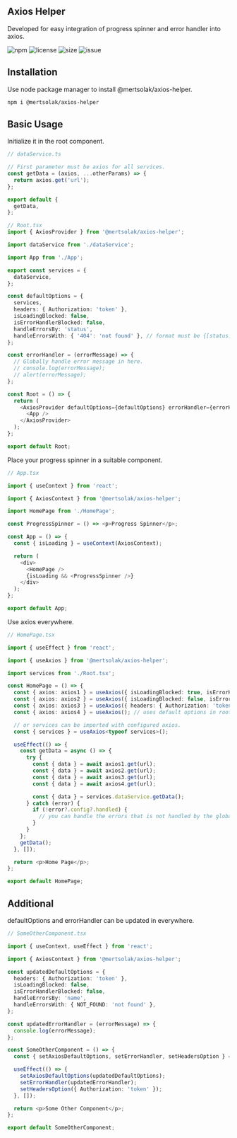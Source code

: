 ## Axios Helper

Developed for easy integration of progress spinner and error handler into axios.

![npm](https://img.shields.io/npm/v/@mertsolak/axios-helper)
![license](https://img.shields.io/npm/l/@mertsolak/axios-helper)
![size](https://img.shields.io/bundlephobia/min/@mertsolak/axios-helper)
![issue](https://img.shields.io/github/issues/mert-solak/axios-helper)

## Installation

Use node package manager to install @mertsolak/axios-helper.

```bash
npm i @mertsolak/axios-helper
```

## Basic Usage

Initialize it in the root component.

```typescript
// dataService.ts

// First parameter must be axios for all services.
const getData = (axios, ...otherParams) => {
  return axios.get('url');
};

export default {
  getData,
};
```

```typescript
// Root.tsx
import { AxiosProvider } from '@mertsolak/axios-helper';

import dataService from './dataService';

import App from './App';

export const services = {
  dataService,
};

const defaultOptions = {
  services,
  headers: { Authorization: 'token' },
  isLoadingBlocked: false,
  isErrorHandlerBlocked: false,
  handleErrorsBy: 'status',
  handleErrorsWith: { '404': 'not found' }, // format must be {[status]: 'error message'} and depends on the handleErrorsBy option
};

const errorHandler = (errorMessage) => {
  // Globally handle error message in here.
  // console.log(errorMessage);
  // alert(errorMessage);
};

const Root = () => {
  return (
    <AxiosProvider defaultOptions={defaultOptions} errorHandler={errorHandler}>
      <App />
    </AxiosProvider>
  );
};

export default Root;
```

Place your progress spinner in a suitable component.

```typescript
// App.tsx

import { useContext } from 'react';

import { AxiosContext } from '@mertsolak/axios-helper';

import HomePage from './HomePage';

const ProgressSpinner = () => <p>Progress Spinner</p>;

const App = () => {
  const { isLoading } = useContext(AxiosContext);

  return (
    <div>
      <HomePage />
      {isLoading && <ProgressSpinner />}
    </div>
  );
};

export default App;
```

Use axios everywhere.

```typescript
// HomePage.tsx

import { useEffect } from 'react';

import { useAxios } from '@mertsolak/axios-helper';

import services from './Root.tsx';

const HomePage = () => {
  const { axios: axios1 } = useAxios({ isLoadingBlocked: true, isErrorHandlerBlocked: true }); // progress spinner and global error handler blocked
  const { axios: axios2 } = useAxios({ isLoadingBlocked: false, isErrorHandlerBlocked: false }); // progress spinner and global error handler not blocked
  const { axios: axios3 } = useAxios({ headers: { Authorization: 'token' } }); // uses default options with additional headers
  const { axios: axios4 } = useAxios(); // uses default options in root.tsx, progress spinner and global error handler not blocked

  // or services can be imported with configured axios.
  const { services } = useAxios<typeof services>();

  useEffect(() => {
    const getData = async () => {
      try {
        const { data } = await axios1.get(url);
        const { data } = await axios2.get(url);
        const { data } = await axios3.get(url);
        const { data } = await axios4.get(url);

        const { data } = services.dataService.getData();
      } catch (error) {
        if (!error?.config?.handled) {
          // you can handle the errors that is not handled by the global error handler in here.
        }
      }
    };
    getData();
  }, []);

  return <p>Home Page</p>;
};

export default HomePage;
```

## Additional

defaultOptions and errorHandler can be updated in everywhere.

```typescript
// SomeOtherComponent.tsx

import { useContext, useEffect } from 'react';

import { AxiosContext } from '@mertsolak/axios-helper';

const updatedDefaultOptions = {
  headers: { Authorization: 'token' },
  isLoadingBlocked: false,
  isErrorHandlerBlocked: false,
  handleErrorsBy: 'name',
  handleErrorsWith: { NOT_FOUND: 'not found' },
};

const updatedErrorHandler = (errorMessage) => {
  console.log(errorMessage);
};

const SomeOtherComponent = () => {
  const { setAxiosDefaultOptions, setErrorHandler, setHeadersOption } = useContext(AxiosContext);

  useEffect(() => {
    setAxiosDefaultOptions(updatedDefaultOptions);
    setErrorHandler(updatedErrorHandler);
    setHeadersOption({ Authorization: 'token' });
  }, []);

  return <p>Some Other Component</p>;
};

export default SomeOtherComponent;
```

